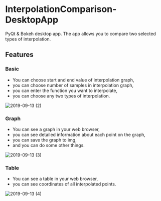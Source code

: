 # InterpolationComparison-DesktopApp
 PyQt & Bokeh desktop app. The app allows you to compare two selected types of interpolation.
 
## Features

### Basic
* You can choose start and end value of interpolation graph,
* you can choose number of samples in interpolation graph,
* you can enter the function you want to interpolate,
* you can choose any two types of interpolation.

![2019-09-13 (2)](https://user-images.githubusercontent.com/34821903/64882301-1ee2e680-d65d-11e9-8136-016627d883f4.png)

### Graph
* You can see a graph in your web browser,
* you can see detailed information about each point on the graph,
* you can save the graph to img,
* and you can do some other things.

![2019-09-13 (3)](https://user-images.githubusercontent.com/34821903/64882325-2b673f00-d65d-11e9-9f11-75724f6a7e32.png)

### Table
* You can see a table in your web browser,
* you can see coordinates of all interpolated points.

![2019-09-13 (4)](https://user-images.githubusercontent.com/34821903/64882574-b5170c80-d65d-11e9-8b68-ba644baeff35.png)
